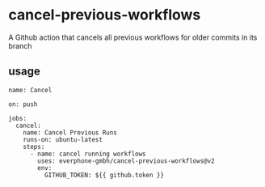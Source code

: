 # cancel-previous-workflows
A Github action that cancels all previous workflows for older commits in its branch

## usage
```
name: Cancel

on: push

jobs:
  cancel:
    name: Cancel Previous Runs
    runs-on: ubuntu-latest
    steps:
      - name: cancel running workflows
        uses: everphone-gmbh/cancel-previous-workflows@v2
        env:
          GITHUB_TOKEN: ${{ github.token }}
```
